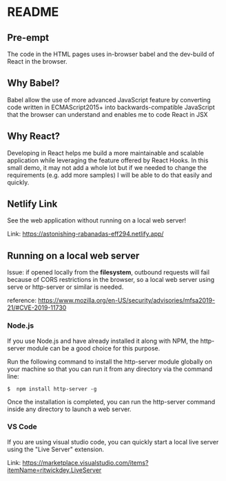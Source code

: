 # README

## Pre-empt

The code in the HTML pages uses in-browser babel and the dev-build of React in the browser.

## Why Babel?

Babel allow the use of more advanced JavaScript feature by converting code written in 
ECMAScript2015+ into backwards-compatible JavaScript that the browser can understand and
enables me to code React in JSX

## Why React?

Developing in React helps me build a more maintainable and scalable application while leveraging the feature offered by React Hooks. In this small demo, it may not add a whole lot but if we needed to change the requirements (e.g. add more samples) I will be able to do that easily and quickly.

## Netlify Link

See the web application without running on a local web server!

Link: https://astonishing-rabanadas-eff294.netlify.app/

## Running on a local web server

Issue: if opened locally from the **filesystem**, outbound requests will fail because of CORS restrictions in the browser, so a local web server using serve or http-server or similar is needed.

reference: https://www.mozilla.org/en-US/security/advisories/mfsa2019-21/#CVE-2019-11730

### Node.js

If you use Node.js and have already installed it along with NPM, the http-server module can be a good choice for this purpose.

Run the following command to install the http-server module globally on your machine so that you can run it from any directory via the command line:

```
$  npm install http-server -g
```

Once the installation is completed, you can run the http-server command inside any directory to launch a web server.

### VS Code

If you are using visual studio code, you can quickly start a local live server using the "Live Server" extension.

Link: https://marketplace.visualstudio.com/items?itemName=ritwickdey.LiveServer